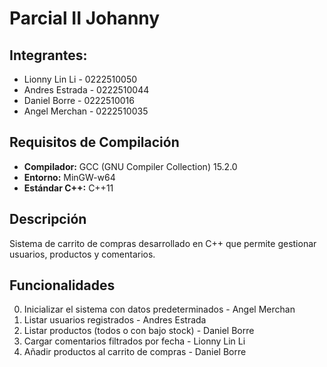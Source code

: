 # Parcial II Johanny

## Integrantes:
- Lionny Lin Li - 0222510050
- Andres Estrada - 0222510044
- Daniel Borre - 0222510016
- Angel Merchan - 0222510035

## Requisitos de Compilación
- **Compilador:** GCC (GNU Compiler Collection) 15.2.0
- **Entorno:** MinGW-w64
- **Estándar C++:** C++11

## Descripción
Sistema de carrito de compras desarrollado en C++ que permite gestionar usuarios, productos y comentarios.

## Funcionalidades
0. Inicializar el sistema con datos predeterminados - Angel Merchan
1. Listar usuarios registrados - Andres Estrada
2. Listar productos (todos o con bajo stock) - Daniel Borre
3. Cargar comentarios filtrados por fecha - Lionny Lin Li
4. Añadir productos al carrito de compras - Daniel Borre
